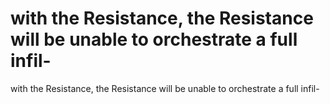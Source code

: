 # with the Resistance, the Resistance will be unable to orchestrate a full infil-

with the Resistance, the Resistance will be unable to orchestrate a full infil-